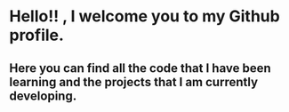 


# Hello!! , I welcome you to my Github profile.

## Here you can find all the code that I have been learning and the projects that I am currently developing.

